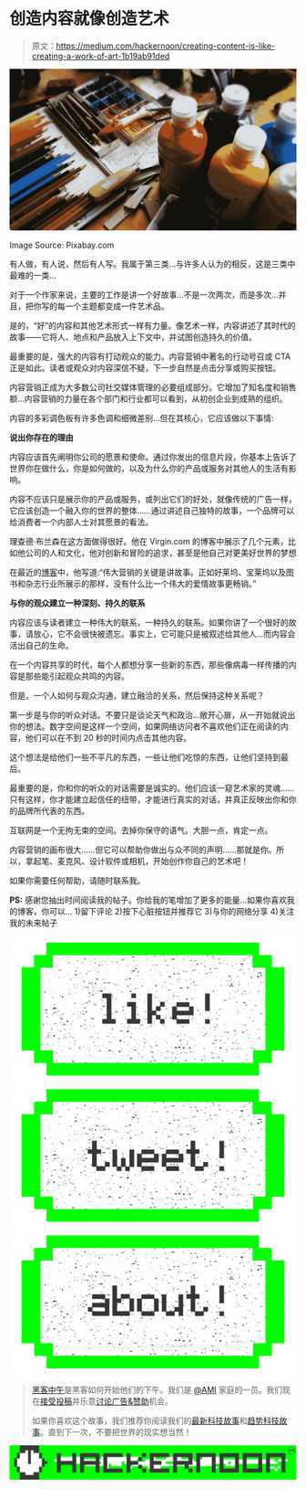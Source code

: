 # 创造内容就像创造艺术

> 原文：<https://medium.com/hackernoon/creating-content-is-like-creating-a-work-of-art-1b19ab91ded>

![](img/6742a9ad839babd0696074fb1ef3631e.png)

Image Source: Pixabay.com

有人做，有人说，然后有人写。我属于第三类…与许多人认为的相反，这是三类中最难的一类…

对于一个作家来说，主要的工作是讲一个好故事…不是一次两次，而是多次…并且，把你写的每一个主题都变成一件艺术品。

是的，“好”的内容和其他艺术形式一样有力量。像艺术一样，内容讲述了其时代的故事——它将人、地点和产品放入上下文中，并试图创造持久的价值。

最重要的是，强大的内容有打动观众的能力。内容营销中著名的行动号召或 CTA 正是如此。读者或观众对内容深信不疑，下一步自然是点击分享或购买按钮。

内容营销正成为大多数公司社交媒体管理的必要组成部分。它增加了知名度和销售额…内容营销的力量在各个部门和行业都可以看到，从初创企业到成熟的组织。

内容的多彩调色板有许多色调和细微差别...但在其核心，它应该做以下事情:

**说出你存在的理由**

内容应该首先阐明你公司的愿景和使命。通过你发出的信息片段，你基本上告诉了世界你在做什么，你是如何做的，以及为什么你的产品或服务对其他人的生活有影响。

内容不应该只是展示你的产品或服务，或列出它们的好处，就像传统的广告一样，它应该创造一个融入你的世界的整体……通过讲述自己独特的故事，一个品牌可以给消费者一个内部人士对其愿景的看法。

理查德·布兰森在这方面做得很好。他在 Virgin.com 的博客中展示了几个元素，比如他公司的人和文化，他对创新和冒险的追求，甚至是他自己对更美好世界的梦想

在最近的[博客](https://www.virgin.com/entrepreneur/richard-bransons-advice-creating-great-marketing)中，他写道:“伟大营销的关键是讲故事。正如好莱坞、宝莱坞以及图书和杂志行业所展示的那样，没有什么比一个伟大的爱情故事更畅销。”

**与你的观众建立一种深刻、持久的联系**

内容应该与读者建立一种伟大的联系，一种持久的联系。如果你讲了一个很好的故事，请放心，它不会很快被遗忘。事实上，它可能只是被叙述给其他人…而内容会活出自己的生命。

在一个内容共享的时代，每个人都想分享一些新的东西，那些像病毒一样传播的内容是那些能引起观众共鸣的内容。

但是，一个人如何与观众沟通，建立融洽的关系，然后保持这种关系呢？

第一步是与你的听众对话。不要只是谈论天气和政治…敞开心扉，从一开始就说出你的想法。数字空间是这样一个空间，如果网络访问者不喜欢他们正在阅读的内容，他们可以在不到 20 秒的时间内点击其他内容。

这个想法是给他们一些不平凡的东西，一些让他们吃惊的东西，让他们坚持到最后。

最重要的是，你和你的听众的对话需要是诚实的。他们应该一窥艺术家的灵魂……只有这样，你才能建立起信任的纽带，才能进行真实的对话，并真正反映出你和你的品牌所代表的东西。

互联网是一个无拘无束的空间。去掉你保守的语气。大胆一点，肯定一点。

内容营销的画布很大……但它可以帮助你做出与众不同的声明……那就是你。所以，拿起笔、麦克风、设计软件或相机，开始创作你自己的艺术吧！

如果你需要任何帮助，请随时联系我。

**PS:** 感谢您抽出时间阅读我的帖子。你给我的笔增加了更多的能量…如果你喜欢我的博客，你可以…
1)留下评论
2)按下心脏按钮并推荐它
3)与你的网络分享
4)关注我的未来帖子

[![](img/50ef4044ecd4e250b5d50f368b775d38.png)](http://bit.ly/HackernoonFB)[![](img/979d9a46439d5aebbdcdca574e21dc81.png)](https://goo.gl/k7XYbx)[![](img/2930ba6bd2c12218fdbbf7e02c8746ff.png)](https://goo.gl/4ofytp)

> [黑客中午](http://bit.ly/Hackernoon)是黑客如何开始他们的下午。我们是 [@AMI](http://bit.ly/atAMIatAMI) 家庭的一员。我们现在[接受投稿](http://bit.ly/hackernoonsubmission)并乐意[讨论广告&赞助](mailto:partners@amipublications.com)机会。
> 
> 如果你喜欢这个故事，我们推荐你阅读我们的[最新科技故事](http://bit.ly/hackernoonlatestt)和[趋势科技故事](https://hackernoon.com/trending)。直到下一次，不要把世界的现实想当然！

![](img/be0ca55ba73a573dce11effb2ee80d56.png)